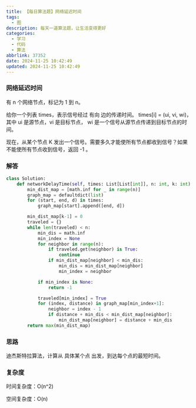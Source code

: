 ```yaml
---
title: 【每日算法题】网络延迟时间
tags:
  - 图
description: 每天一道算法题，让生活变得更好
categories:
  - 学习
  - 代码
  - 算法
abbrlink: 37352
date: 2024-11-25 10:42:49
updated: 2024-11-25 10:42:49
---
```


### 网络延迟时间

有 n 个网络节点，标记为 1 到 n。

给你一个列表 times，表示信号经过 有向 边的传递时间。 times[i] = (ui, vi, wi)，其中 ui 是源节点，vi 是目标节点， wi 是一个信号从源节点传递到目标节点的时间。

现在，从某个节点 K 发出一个信号。需要多久才能使所有节点都收到信号？如果不能使所有节点收到信号，返回 -1 。

### 解答

```python
class Solution:
    def networkDelayTime(self, times: List[List[int]], n: int, k: int) -> int:
        min_dist_map = [math.inf for _ in range(n)]
        graph_map = defaultdict(list)
        for (start, end, d) in times:
            graph_map[start].append([end, d])

        min_dist_map[k-1] = 0
        traveled = {}
        while len(traveled) < n:
            min_dis = math.inf
            min_index = None
            for neighbor in range(n):
                if traveled.get(neighbor) is True:
                    continue
                if min_dist_map[neighbor] < min_dis:
                    min_dis = min_dist_map[neighbor]
                    min_index = neighbor

            if min_index is None:
                return -1

            traveled[min_index] = True
            for (index, distance) in graph_map[min_index+1]:
                neighbor = index - 1
                if distance + min_dis < min_dist_map[neighbor]:
                    min_dist_map[neighbor] = distance + min_dis
        return max(min_dist_map)
```

### 思路

迪杰斯特拉算法，计算从 具体某个点 出发，到达每个点的最短时间。

### 复杂度

时间复杂度：O(n^2)

空间复杂度：O(n)
